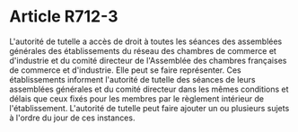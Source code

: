 # Article R712-3

L'autorité de tutelle a accès de droit à toutes les séances des assemblées générales des établissements du réseau des chambres de commerce et d'industrie et du comité directeur de l'Assemblée des chambres françaises de commerce et d'industrie. Elle peut se faire représenter.   Ces établissements informent l'autorité de tutelle des séances de leurs assemblées générales et du comité directeur dans les mêmes conditions et délais que ceux fixés pour les membres par le règlement intérieur de l'établissement.   L'autorité de tutelle peut faire ajouter un ou plusieurs sujets à l'ordre du jour de ces instances.
